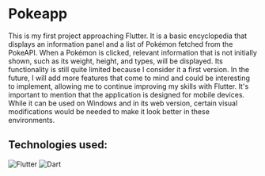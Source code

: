 # Pokeapp
This is my first project approaching Flutter. It is a basic encyclopedia that displays an information panel and a list of Pokémon fetched from the PokeAPI. When a Pokémon is clicked, relevant information that is not initially shown, such as its weight, height, and types, will be displayed. Its functionality is still quite limited because I consider it a first version. In the future, I will add more features that come to mind and could be interesting to implement, allowing me to continue improving my skills with Flutter.
It's important to mention that the application is designed for mobile devices. While it can be used on Windows and in its web version, certain visual modifications would be needed to make it look better in these environments.

## Technologies used:
![Flutter](https://img.shields.io/badge/Flutter-%2302569B.svg?style=for-the-badge&logo=Flutter&logoColor=white)
![Dart](https://img.shields.io/badge/dart-%230175C2.svg?style=for-the-badge&logo=dart&logoColor=white)
